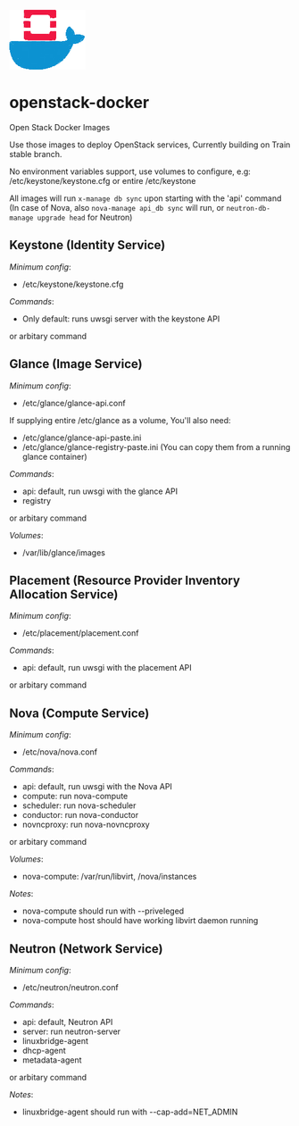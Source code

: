 ![Logo](https://github.com/SysBind/openstack-docker/blob/master/logo.png)
# openstack-docker
Open Stack Docker Images


Use those images to deploy OpenStack services, Currently building on Train stable branch.

No environment variables support, use volumes to configure, 
e.g: /etc/keystone/keystone.cfg
or entire /etc/keystone

All images will run `x-manage db sync` upon starting with the 'api' command
(In case of Nova, also `nova-manage api_db sync` will run, or `neutron-db-manage upgrade head` for Neutron)

## Keystone (Identity Service)

_Minimum config_: 
- /etc/keystone/keystone.cfg

_Commands_:
- Only default: runs uwsgi server with the keystone API

or arbitary command

## Glance (Image Service)
_Minimum config_: 
- /etc/glance/glance-api.conf

If supplying entire /etc/glance as a volume,
You'll also need:
- /etc/glance/glance-api-paste.ini
- /etc/glance/glance-registry-paste.ini
(You can copy them from a running glance container)

_Commands_:
- api: default, run uwsgi with the glance API
- registry

or arbitary command

_Volumes_:
- /var/lib/glance/images

## Placement (Resource Provider Inventory Allocation Service)

_Minimum config_: 
- /etc/placement/placement.conf

_Commands_:
- api: default, run uwsgi with the placement API

or arbitary command


## Nova (Compute Service)

_Minimum config_: 
- /etc/nova/nova.conf

_Commands_:
- api: default, run uwsgi with the Nova API
- compute: run nova-compute
- scheduler: run nova-scheduler
- conductor: run nova-conductor
- novncproxy: run nova-novncproxy

or arbitary command

_Volumes_:
- nova-compute: /var/run/libvirt, /nova/instances

_Notes_:
- nova-compute should run with --priveleged
- nova-compute host should have working libvirt daemon running


## Neutron (Network Service)

_Minimum config_: 
- /etc/neutron/neutron.conf

_Commands_:
- api: default, Neutron API
- server: run neutron-server
- linuxbridge-agent
- dhcp-agent
- metadata-agent

or arbitary command

_Notes_:
- linuxbridge-agent should run with --cap-add=NET_ADMIN 
